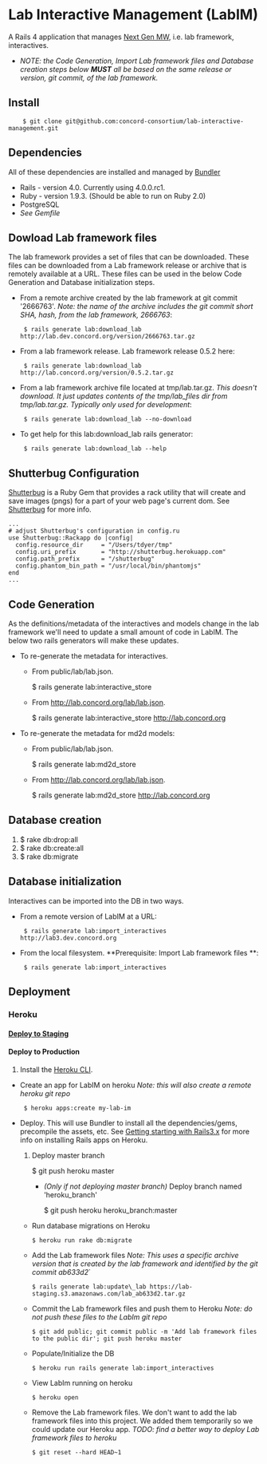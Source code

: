 Lab Interactive Management (LabIM)
===================================
A Rails 4 application that manages [Next Gen MW](https://github.com/concord-consortium/lab), i.e. lab framework, interactives.

* <i>NOTE: the Code Generation, Import Lab framework files and Database
  creation steps below **MUST** all be based on the same release or
  version, git commit, of the lab framework.</i>


Install
-------

        $ git clone git@github.com:concord-consortium/lab-interactive-management.git

Dependencies
------------
All of these dependencies are installed and managed by [Bundler](http://gembundler.com/)

- Rails - version 4.0. Currently using 4.0.0.rc1.
- Ruby - version 1.9.3. (Should be able to run on Ruby 2.0)
- PostgreSQL
- *See Gemfile*

Dowload Lab framework files
----------------------------------
The lab framework provides a set of files that can be downloaded.
These files can be downloaded from a Lab framework release or archive that is remotely available at a URL.
These files can be used in the below Code Generation and Database initialization steps.

- From a remote archive created by the lab framework at git commit '2666763'. *Note: the name of the archive includes the git commit short SHA, hash, from the lab framework, 2666763*:

       $ rails generate lab:download_lab http://lab.dev.concord.org/version/2666763.tar.gz

- From a lab framework release. Lab framework release 0.5.2 here:

       $ rails generate lab:download_lab http://lab.concord.org/version/0.5.2.tar.gz

- From a lab framework archive file located at tmp/lab.tar.gz. *This doesn't download. It just updates contents of the tmp/lab_files dir from tmp/lab.tar.gz. Typically only used for development*:

       $ rails generate lab:download_lab --no-download

- To get help for this lab:download_lab rails generator:

       $ rails generate lab:download_lab --help

Shutterbug Configuration
---------------
 [Shutterbug](https://github.com/concord-consortium/shutterbug) is a Ruby Gem that
 provides a rack utility that will create and save images (pngs) for a part of your web page's
 current dom. See [Shutterbug](https://github.com/concord-consortium/shutterbug) for more info.

    ...
    # adjust Shutterbug's configuration in config.ru
    use Shutterbug::Rackapp do |config|
      config.resource_dir     = "/Users/tdyer/tmp"
      config.uri_prefix       = "http://shutterbug.herokuapp.com"
      config.path_prefix      = "/shutterbug"
      config.phantom_bin_path = "/usr/local/bin/phantomjs"
    end
    ...

Code Generation
---------------
As the definitions/metadata of the interactives and models change in the lab
framework we'll need to update a small amount of code in LabIM. The
below two rails generators will make these updates.

- To re-generate the metadata for interactives.
  - From public/lab/lab.json.

     $ rails generate lab:interactive_store

  - From http://lab.concord.org/lab/lab.json.

     $ rails generate lab:interactive_store http://lab.concord.org

- To re-generate the metadata for md2d models:
  - From public/lab/lab.json.

     $ rails generate lab:md2d_store

  - From http://lab.concord.org/lab/lab.json.

     $ rails generate lab:md2d_store http://lab.concord.org

Database creation
-----------------
1. $ rake db:drop:all
2. $ rake db:create:all
3. $ rake db:migrate

Database initialization
------------------------
Interactives can be imported into the DB in two ways.

- From a remote version of LabIM at a URL:

       $ rails generate lab:import_interactives http://lab3.dev.concord.org

- From the local filesystem. **Prerequisite: Import Lab framework files **:

       $ rails generate lab:import_interactives

Deployment
----------
### Heroku
#### [Deploy to Staging](staging-readme.md)

#### Deploy to Production

1. Install the [Heroku CLI](https://devcenter.heroku.com/articles/heroku-command#installing-the-heroku-cli).


* Create an app for LabIM on heroku *Note: this will also create a remote heroku git repo*

       $ heroku apps:create my-lab-im


* Deploy.
  This will use Bundler to install all the dependencies/gems,
  precompile the assets, etc. See [Getting starting with Rails3.x](https://devcenter.heroku.com/articles/rails3)
  for more info on installing Rails apps on Heroku.

  1. Deploy master branch

       $ git push heroku master

       * *(Only if not deploying master branch)* Deploy branch named 'heroku_branch'

          $ git push heroku heroku_branch:master

  * Run database migrations on Heroku

        $ heroku run rake db:migrate

  * Add the Lab framework files *Note: This uses a specific archive version that is created by the lab framework and identified by the  git commit ab633d2*`

        $ rails generate lab:update\_lab https://lab-staging.s3.amazonaws.com/lab_ab633d2.tar.gz

  * Commit the Lab framework files and push them to Heroku *Note: do not push these files to the LabIm git repo*

        $ git add public; git commit public -m 'Add lab framework files to the public dir'; git push heroku master

  * Populate/Initialize the DB

        $ heroku run rails generate lab:import_interactives

  * View LabIm running on heroku

        $ heroku open

  * Remove the Lab framework files. We don't want to add the lab
   framework files into this project. We added them temporarily so we
   could update our Heroku app. *TODO: find a better way to deploy Lab
   framework files to heroku*

        $ git reset --hard HEAD~1
